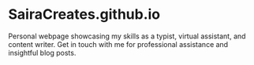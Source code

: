 # SairaCreates.github.io
Personal webpage showcasing my skills as a typist, virtual assistant, and content writer. Get in touch with me for professional assistance and insightful blog posts.
